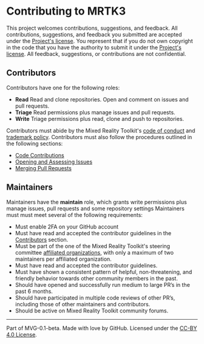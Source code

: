 # Contributing to MRTK3

This project welcomes contributions, suggestions, and feedback. All contributions, suggestions, and feedback you submitted are accepted under the [Project's license](./LICENSE.md). You represent that if you do not own copyright in the code that you have the authority to submit it under the [Project's license](./LICENSE.md). All feedback, suggestions, or contributions are not confidential.

## Contributors

Contributors have one for the following roles:

* **Read** Read and clone repositories. Open and comment on issues and pull requests.
* **Triage** Read permissions plus manage issues and pull requests.
* **Write** Triage permissions plus read, clone and push to repositories.

Contributors must abide by the Mixed Reality Toolkit's [code of conduct](https://github.com/MixedRealityToolkit/MixedRealityToolkit-MVG/blob/main/org-docs/CODE-OF-CONDUCT.md) and [trademark policy](https://github.com/MixedRealityToolkit/MixedRealityToolkit-MVG/blob/main/org-docs/TRADEMARKS.md). Contributors must also follow the procedures outlined in the following sections:

* [Code Contributions](contributions/code-contributions.md)
* [Opening and Assessing Issues](contributions/opening-and-assessing-issues.md)
* [Merging Pull Requests](contributions/merging-pull-requests.md)

## Maintainers

Maintainers have the **maintain** role, which grants write permissions plus manage issues, pull requests and some repository settings Maintainers must must meet several of the following requirements:

* Must enable 2FA on your GitHub account
* Must have read and accepted the contributor guidelines in the [Contributors](#contributors) section.
* Must be part of the one of the Mixed Reality Toolkit's steering committee [affiliated organizations](https://github.com/MixedRealityToolkit/MixedRealityToolkit-MVG/blob/main/org-docs/STEERING-COMMITTEE.md), with only a maximum of two maintainers per affiliated organization.
* Must have read and accepted the contributor guidelines.
* Must have shown a consistent pattern of helpful, non-threatening, and friendly behavior towards other community members in the past.
* Should have opened and successfully run medium to large PR’s in the past 6 months.
* Should have participated in multiple code reviews of other PR’s, including those of other maintainers and contributors.
* Should be active on Mixed Reality Toolkit community forums.

---
Part of MVG-0.1-beta.
Made with love by GitHub. Licensed under the [CC-BY 4.0 License](https://creativecommons.org/licenses/by-sa/4.0/).
